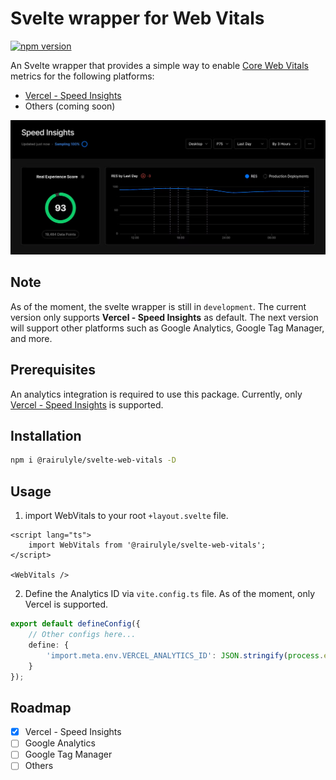 # Svelte wrapper for Web Vitals

[![npm version](https://badge.fury.io/js/@rairulyle%2Fsvelte-web-vitals.svg)](https://badge.fury.io/js/@rairulyle%2Fsvelte-web-vitals)

An Svelte wrapper that provides a simple way to enable [Core Web Vitals](https://web.dev/vitals/) metrics for the following platforms:

- [Vercel - Speed Insights](https://vercel.com/docs/concepts/speed-insights/api)
- Others (coming soon)

<img src="https://raw.githubusercontent.com/rairulyle/svelte-web-vitals/main/static/vercel-preview.png">

## Note

As of the moment, the svelte wrapper is still in `development`. The current version only supports <strong>Vercel - Speed Insights</strong> as default. The next version will support other platforms such as Google Analytics, Google Tag Manager, and more.

## Prerequisites

An analytics integration is required to use this package. Currently, only [Vercel - Speed Insights](https://vercel.com/docs/concepts/speed-insights) is supported.

## Installation

```bash
npm i @rairulyle/svelte-web-vitals -D
```

## Usage

1. import WebVitals to your root `+layout.svelte` file.

```svelte
<script lang="ts">
	import WebVitals from '@rairulyle/svelte-web-vitals';
</script>

<WebVitals />
```

2. Define the Analytics ID via `vite.config.ts` file. As of the moment, only Vercel is supported.

```ts
export default defineConfig({
	// Other configs here...
	define: {
		'import.meta.env.VERCEL_ANALYTICS_ID': JSON.stringify(process.env.VERCEL_ANALYTICS_ID)
	}
});
```

## Roadmap

- [x] Vercel - Speed Insights
- [ ] Google Analytics
- [ ] Google Tag Manager
- [ ] Others
